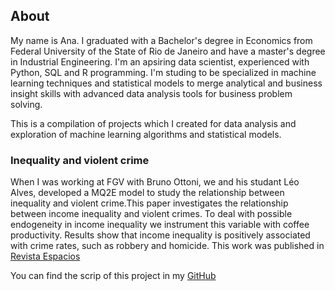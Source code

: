 ## About 

My name is Ana. I graduated with a Bachelor's degree in Economics from Federal University of the State of Rio de Janeiro and have a master's degree in Industrial Engineering. I'm an apsiring data scientist, experienced with Python, SQL and R programming. I'm studing to be specialized in machine learning techniques and statistical models to merge analytical and business insight skills with advanced data analysis tools for business problem solving.

This is a compilation of projects which I created for data analysis and exploration of machine learning algorithms and statistical models.

### Inequality and violent crime

When I was working at FGV with Bruno Ottoni, we and his studant Léo  Alves, developed a MQ2E model to study the relationship between inequality and violent crime.This paper investigates the relationship between income inequality and violent crimes. To deal with possible endogeneity in income inequality we instrument this variable with coffee productivity. Results show that income inequality is positively associated with crime rates, such as robbery and homicide.
This work was published in [Revista Espacios](http://www.revistaespacios.com/a17v38n03/17380313.html)

You can find the scrip of this project in my [GitHub](https://github.com/ana-delfino/MQ2E)
